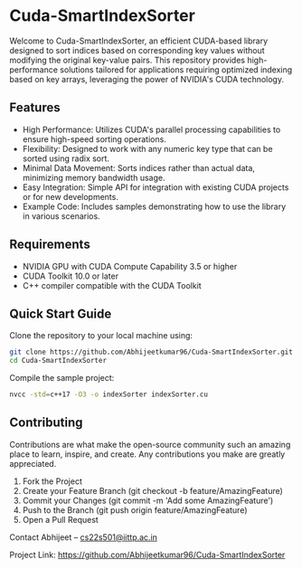 # Cuda-SmartIndexSorter
Welcome to Cuda-SmartIndexSorter, an efficient CUDA-based library designed to sort indices based on corresponding key values without modifying the original key-value pairs. This repository provides high-performance solutions tailored for applications requiring optimized indexing based on key arrays, leveraging the power of NVIDIA's CUDA technology.

## Features
- High Performance: Utilizes CUDA's parallel processing capabilities to ensure high-speed sorting operations.
- Flexibility: Designed to work with any numeric key type that can be sorted using radix sort.
- Minimal Data Movement: Sorts indices rather than actual data, minimizing memory bandwidth usage.
- Easy Integration: Simple API for integration with existing CUDA projects or for new developments.
- Example Code: Includes samples demonstrating how to use the library in various scenarios.

## Requirements
- NVIDIA GPU with CUDA Compute Capability 3.5 or higher
- CUDA Toolkit 10.0 or later
- C++ compiler compatible with the CUDA Toolkit

## Quick Start Guide
Clone the repository to your local machine using:

```bash
git clone https://github.com/Abhijeetkumar96/Cuda-SmartIndexSorter.git
cd Cuda-SmartIndexSorter
```

Compile the sample project:
```bash
nvcc -std=c++17 -O3 -o indexSorter indexSorter.cu
```

## Contributing
Contributions are what make the open-source community such an amazing place to learn, inspire, and create. Any contributions you make are greatly appreciated.

1. Fork the Project
2. Create your Feature Branch (git checkout -b feature/AmazingFeature)
3. Commit your Changes (git commit -m 'Add some AmazingFeature')
4. Push to the Branch (git push origin feature/AmazingFeature)
5. Open a Pull Request

Contact
Abhijeet – cs22s501@iittp.ac.in

Project Link: https://github.com/Abhijeetkumar96/Cuda-SmartIndexSorter

